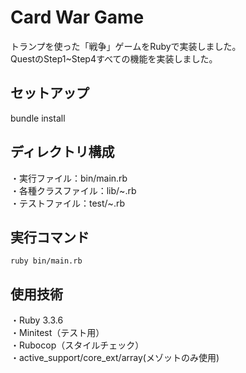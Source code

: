 # Card War Game

トランプを使った「戦争」ゲームをRubyで実装しました。  
QuestのStep1~Step4すべての機能を実装しました。

## セットアップ

bundle install

## ディレクトリ構成

・実行ファイル：bin/main.rb  
・各種クラスファイル：lib/~.rb  
・テストファイル：test/~.rb

## 実行コマンド

`ruby bin/main.rb`

## 使用技術

・Ruby 3.3.6  
・Minitest（テスト用）  
・Rubocop（スタイルチェック）  
・active_support/core_ext/array(メゾットのみ使用)
